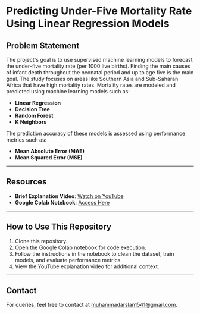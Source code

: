 # **Predicting Under-Five Mortality Rate Using Linear Regression Models**

## **Problem Statement**  
The project's goal is to use supervised machine learning models to forecast the under-five mortality rate (per 1000 live births). Finding the main causes of infant death throughout the neonatal period and up to age five is the main goal. The study focuses on areas like Southern Asia and Sub-Saharan Africa that have high mortality rates. Mortality rates are modeled and predicted using machine learning models such as:   
- **Linear Regression**  
- **Decision Tree**   
- **Random Forest**  
- **K Neighbors**

The prediction accuracy of these models is assessed using performance metrics such as:  
- **Mean Absolute Error (MAE)**  
- **Mean Squared Error (MSE)**  

---

## **Resources**
- **Brief Explanation Video**: [Watch on YouTube](https://www.youtube.com/watch?v=7zpEuCTcdKk)  
- **Google Colab Notebook**: [Access Here](https://colab.research.google.com/drive/1VL0ifNoV3PDzXpxta_jsAdap6Vd3NtZw?usp=sharing)

---

## **How to Use This Repository**  
1. Clone this repository.  
2. Open the Google Colab notebook for code execution.  
3. Follow the instructions in the notebook to clean the dataset, train models, and evaluate performance metrics.  
4. View the YouTube explanation video for additional context.  

---

## **Contact**  
For queries, feel free to contact at muhammadarslan1541@gmail.com.  
